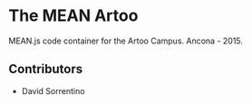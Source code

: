 # The MEAN Artoo #

MEAN.js code container for the Artoo Campus. Ancona - 2015.

## Contributors ##
* David Sorrentino